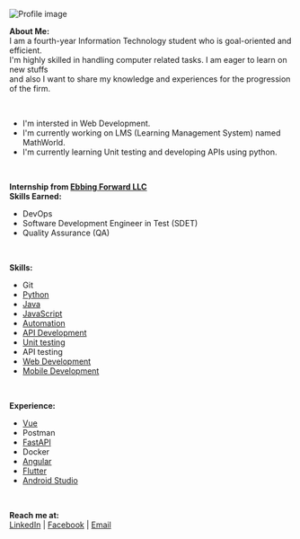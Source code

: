 <!-- ![Profile image](https://lh3.googleusercontent.com/01Mvp-ihZIKCSCLYwjb6Ox22W8JwOYWW0EIzg5HuHKJHBvaRoUyQ_6hXlo3CvxUcHKvm6xmqB47teB1BehwXj45XnbP-AUbiuyjMNSAHi-f8hCS7mCx9KtQ0dXA5c8S9soim8jz9C3HQkjSqBL_fx38C68lnT8GkgwS1I0nGakNi_QmfYYIRmfK_ileeBm4-eZRmqG7c5Y4o8L9FpWuLQkCdrM5oLE_rdiMxSqw6IsioQ3zJwsiNMzuXy3jIlct_MnCtP7r33SfKMTajRtcBG9A9JuFS_GdOKCfyJcED5IgZG2WSfIvXa0ZnnywQXhgRzN2ySG57N2NjqPo-IsHseVEGH6p-5Esf7SxOcQzKyNUe6JJ2eAZo5TcGqW2CvZIIteVRGQHxHp8ucHbwIaoccpW2KSViEJRahrXcJpoMpRrQmeoEyoLRl4zIoW3K8p6ZoMr3ZjIhTHvuJ_8Z5LBVTG0MAF2abTB_RuPKiSE2-mosUTvA_6rrfoIiHHgrgvDZ7oNd2aDR9DfKzvZfG_s2HRyoS5qYERC3giAx9qurzWUm45AZfVPqeV4WgSWYBwtRNN6cx1Plq_uYTIx2VGocgZihZ0cPtFqEE62mImPQ4ALLIRQsP143b2NpvjnchwyLz1mVoQ7RJ9gZInJhrv9ycQRE93gqtrN9hFXGW_9ocHBzGV1R0bh6_8BT84DhGXlvwhTjBxI3OTmuSZC7lfLL3NXCpACUxMhHdoFGLoEJgbjwFGSmdNn9j8OvQL5LhaP9gO6UEd2PMlwhYQuH0RkjevhWZqvBYs4WVZTl=w452-h638-no?authuser=0) -->

![Profile image](https://lh3.googleusercontent.com/YbNmNT_2ICb3cZTDFzFDXREB4fBKz1Q0uhrk9i6Tetiun6gJgXJm8OSl_1GhiH6I7Oyf8qBZ4aHqGga_FeRn3nptUQt9wmV6Aa7is9mR3QYZYP6SmEqJGbzBtYAEBpkj2BWgU7yymzI0gPlfyYrDgvG8tLuovIoXDDT3h0PSoPvy-nHg3Ef3S1Xfxbn291E5gMDzUZmjx4g1oW1tmLvx38nxD1XY2J-DxiikIxeoe0DBD9CuF1FC60bs8Tq-5CkK1RMsPVCOnmKz9TCWTUwThtH2720EfLCZVrpntphmvfY69T7qodzl6Kev36UfE1Ui8E6bdRBmywQxb0arxECAdd_m-z1OVN2FRQYiq5W6f1IJsiO1VT77s-CRyN5XzsVQCDUTRy6zP99YSHM5HnZml0KZ4z9qmezHEXVhLk9LXtogQrAVNC16t2xnlYPNw1YzZNxd2xIk2xgO6QfxYv6rAXWawEKOPynDxHPa4BuIkN1uxqh08riBmweN0A_Fo6swM8RJqVLUA_f7q-bznT6cZH8M7FRUUs8BQtgfH9Ix3IvsoJ-TycYMC0M_gUI8asfQdNdPSGHvxhoIYidvk7EtAVEsk1WgOK01KR61oLSUXY5conw5rjUoY-9a0foLUgn_2Cr5QnddYoKwRKdlQ_RhonofAMEsA36jZlDGJWFAgzfDj6JmhNal1BfUOQRDx89iv3KtoSRa_eUJJaWhXlPCH5GlkXNR6KVI_B3jlUd2Y89PBV2Aaha1ZGi6YYfNcXgs-nEL9JqMcPIQmOLvMSQgFMAj04S-45PCze7z=w750-h150-no?authuser=0)

**About Me:** 
</br>
I am a fourth-year Information Technology student who is
goal-oriented and efficient.</br>I'm highly skilled in handling
computer related tasks. I am eager to learn on new stuffs</br>
and also I want to share my knowledge and experiences
for the progression of the firm.

</br>

- I'm intersted in Web Development.
- I'm currently working on LMS (Learning Management System) named MathWorld.
- I'm currently learning Unit testing and developing APIs using python.

</br>

**Internship from [Ebbing Forward LLC](https://www.ebbingforward.com/)**
</br>
**Skills Earned:**
- DevOps
- Software Development Engineer in Test (SDET)
- Quality Assurance (QA)

</br>

**Skills:**
- Git
- [Python](https://github.com/pauljor1499?tab=repositories&q=&type=&language=python&sort=)
- [Java](https://github.com/pauljor1499?tab=repositories&q=&type=&language=java&sort=)
- [JavaScript](https://github.com/pauljor1499?tab=repositories&q=&type=&language=html&sort=)
- [Automation](https://github.com/pauljor1499/python-automation)
- [API Development](https://github.com/pauljor1499/python-fastapi)
- [Unit testing](https://github.com/pauljor1499/mathworld/tree/master/Tests)
- API testing
- [Web Development](https://github.com/pauljor1499/mathworld)
- [Mobile Development](https://github.com/pauljor1499?tab=repositories&q=&type=&language=dart&sort=)

</br>

**Experience:**
- [Vue](https://github.com/pauljor1499?tab=repositories&q=&type=&language=vue&sort=)
- Postman
- [FastAPI](https://github.com/pauljor1499/python-fastapi)
- Docker
- [Angular](https://github.com/pauljor1499/Angular-Project)
- [Flutter](https://github.com/pauljor1499?tab=repositories&q=&type=&language=dart&sort=)
- [Android Studio](https://github.com/pauljor1499/Android-Ecommerce-AR-App)

</br>

**Reach me at:**
</br>
[LinkedIn](https://www.linkedin.com/in/paul-jor-661108208/) | [Facebook](https://www.facebook.com/pauljor1499/) | [Email](jorpaulvincent@gmail.com)

<!-- - 👋 Hi, I’m @pauljor1499
- 👀 I’m interested in ...
- 🌱 I’m currently learning ...
- 💞️ I’m looking to collaborate on ...
- 📫 How to reach me ... -->

<!---
pauljor1499/pauljor1499 is a ✨ special ✨ repository because its `README.md` (this file) appears on your GitHub profile.
You can click the Preview link to take a look at your changes.
--->
